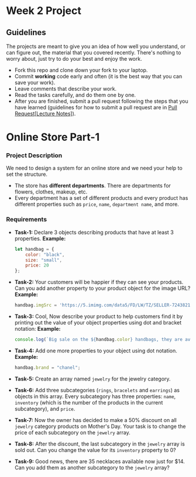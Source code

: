 # Week 2  Project

## Guidelines

The projects are meant to give you an idea of how well you understand, or can figure out, the material that you covered recently.
There's nothing to worry about, just try to do your best and enjoy the work.

- Fork this repo and clone down your fork to your laptop.
- Commit **working** code early and often (it is the best way that you can save your work).
- Leave comments that describe your work.
- Read the tasks carefully, and do them one by one. 
- After you are finished, submit a pull request following the steps that you have learned (guidelines for how to submit a pull request are in [Pull Request[Lecture Notes]](https://learn.makeen.ps/courses/take/introduction-to-javascript/multimedia/12105625-day-3-pull-requests-lecture-notes)).

# Online Store Part-1
### Project Description 
We need to design a system for an online store and we need your help to set the structure.
- The store has **different departments**. There are departments for flowers, clothes, makeup, etc.
- Every department has a set of different products and every product has different properties such as `price`, `name`, `department name`, and more.

### Requirements
* **Task-1:** Declare 3 objects describing products that have at least 3 properties.
    **Example:**
    ```javascript
    let handbag = {
        color: "black",
        size: "small",
        price: 20
    };
    ```
* **Task-2:** Your customers will be happier if they can see your products. Can you add another property to your product object for the image URL?
    **Example:**
	```javascript
	handbag.imgSrc = 'https://5.imimg.com/data5/FD/LW/TZ/SELLER-72438214/centurybags-cotton-shopping-bag-500x500.jpg';
	```

* **Task-3:** Cool, Now describe your product to help customers find it by printing out the value of your object properties using dot and bracket notation:
	**Example:**
	```javascript
	console.log(`Big sale on the ${handbag.color} handbags, they are available now just for ${handbag['price']}$`);
	```
* **Task-4:** Add one more properties to your object using dot notation.
    **Example:**
    ```javascript
    handbag.brand = "chanel";
    ```

* **Task-5:** Create an array named `jewelry` for the jewelry category.
* **Task-6:** Add three subcategories (`rings`, `bracelets` and `earrings`) as objects in this array. Every subcategory has three properties: `name`, `inventory` (which is the number of the products in the current subcategory), and `price`.

* **Task-7:** Now the owner has decided to make a 50% discount on all `jewelry` category products on Mother's Day. Your task is to change the price of each subcategory on the `jewelry` array.

* **Task-8:** After the discount, the last subcategory in the `jewelry` array is sold out. Can you change the value for its `inventory` property to 0?

* **Task-9:** Good news, there are 35 necklaces available now just for $14. Can you add them as another subcategory to the `jewelry` array?
